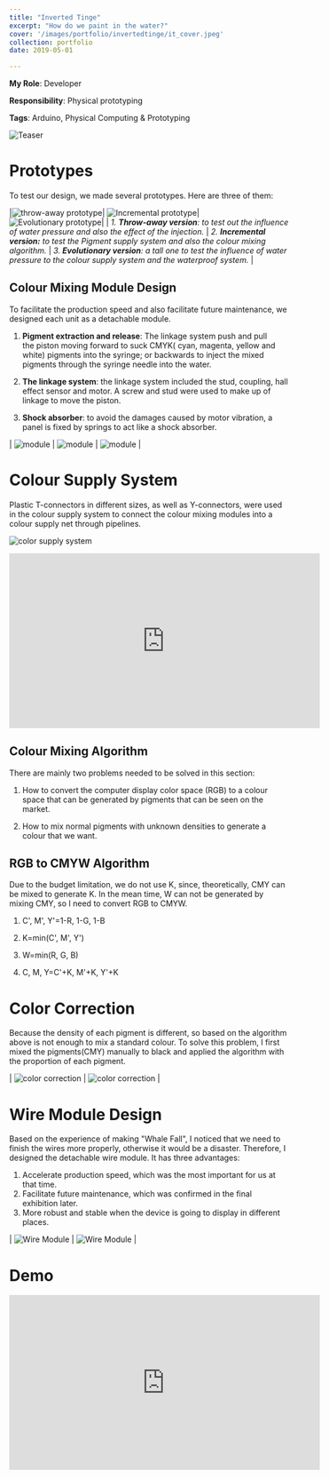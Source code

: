 ```yaml
---
title: "Inverted Tinge"
excerpt: "How do we paint in the water?"
cover: '/images/portfolio/invertedtinge/it_cover.jpeg'
collection: portfolio
date: 2019-05-01 

---
```

**My Role**: Developer

**Responsibility**: Physical prototyping

**Tags**: Arduino, Physical Computing & Prototyping

![Teaser](/images/portfolio/invertedtinge/it_teaser.jpeg)

# **Prototypes**

To test our design, we made several prototypes. Here are three of them:

|![throw-away prototype](/images/portfolio/invertedtinge/it_prototype1.png)| ![Incremental prototype](/images/portfolio/invertedtinge/it_prototype2.png)| ![Evolutionary prototype](/images/portfolio/invertedtinge/it_prototype3.png)|
| *1. **Throw-away version**: to test out the influence of water pressure and also the effect of the injection.* | *2. **Incremental version:** to test the Pigment supply system and also the colour mixing algorithm.* | *3. **Evolutionary version**: a tall one to test the influence of water pressure to the colour supply system and the waterproof system.* |

## **Colour Mixing Module Design**

To facilitate the production speed and also facilitate future maintenance, we designed each unit as a detachable module.

1. **Pigment extraction and release**: The linkage system push and pull the piston moving forward to suck CMYK( cyan, magenta, yellow and white) pigments into the syringe; or backwards to inject the mixed pigments through the syringe needle into the water.

2. **The linkage system**: the linkage system included the stud, coupling, hall effect sensor and motor. A screw and stud were used to make up of linkage to move the piston.

3. **Shock absorber**: to avoid the damages caused by motor vibration, a panel is fixed by springs to act like a shock absorber.

| ![module](/images/portfolio/invertedtinge/it_module1.png) | ![module](/images/portfolio/invertedtinge/it_module2.png) | ![module](/images/portfolio/invertedtinge/it_module3.png) |

# **Colour Supply System**

Plastic T-connectors in different sizes, as well as Y-connectors, were used in the colour supply system to connect the colour mixing modules into a colour supply net through pipelines.

![color supply system](/images/portfolio/invertedtinge/it_colorsupply1.png)

<iframe width="560" height="315" src="https://www.youtube.com/embed/7uOCZ9BqnfQ" title="YouTube video player" frameborder="0" allow="accelerometer; autoplay; clipboard-write; encrypted-media; gyroscope; picture-in-picture" allowfullscreen></iframe>

## **Colour Mixing Algorithm**

There are mainly two problems needed to be solved in this section:

1. How to convert the computer display color space (RGB) to a colour space that can be generated by pigments that can be seen on the market.

2. How to mix normal pigments with unknown densities to generate a colour that we want.

## **RGB to CMYW Algorithm**

Due to the budget limitation, we do not use K, since, theoretically, CMY can be mixed to generate K. In the mean time, W can not be generated by mixing CMY, so I need to convert RGB to CMYW.

1. C', M', Y'=1-R, 1-G, 1-B

2. K=min(C', M', Y')

3. W=min(R, G, B)

4. C, M, Y=C'+K, M'+K, Y'+K

# **Color Correction**

Because the density of each pigment is different, so based on the algorithm above is not enough to mix a standard colour. To solve this problem, I first mixed the pigments(CMY) manually to black and applied the algorithm with the proportion of each pigment.

| ![color correction](/images/portfolio/invertedtinge/it_color1.png) |  ![color correction](/images/portfolio/invertedtinge/it_color2.png)  |

# **Wire Module Design**

Based on the experience of making "Whale Fall", I noticed that we need to finish the wires more properly, otherwise it would be a disaster. Therefore, I designed the detachable wire module. It has three advantages:

1. Accelerate production speed, which was the most important for us at that time.
2. Facilitate future maintenance, which was confirmed in the final exhibition later.
3. More robust and stable when the device is going to display in different places.

| ![Wire Module](/images/portfolio/invertedtinge/it_wire1.png) |  ![Wire Module](/images/portfolio/invertedtinge/it_wire2.png)  |

# Demo
<iframe width="560" height="315" src="https://www.youtube.com/embed/wZ2kF5PmpBs" title="YouTube video player" frameborder="0" allow="accelerometer; autoplay; clipboard-write; encrypted-media; gyroscope; picture-in-picture" allowfullscreen></iframe>

